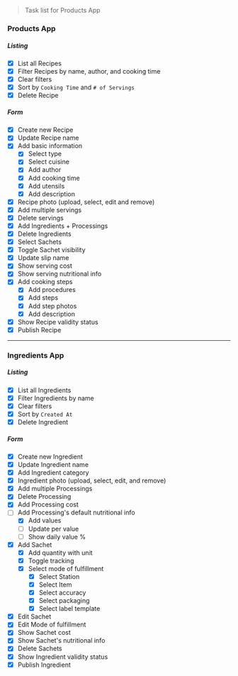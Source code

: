 > Task list for Products App

### Products App

##### Listing

-  [x] List all Recipes
-  [x] Filter Recipes by name, author, and cooking time
-  [x] Clear filters
-  [x] Sort by `Cooking Time` and `# of Servings`
-  [x] Delete Recipe

##### Form

-  [x] Create new Recipe
-  [x] Update Recipe name
-  [x] Add basic information
   -  [x] Select type
   -  [x] Select cuisine
   -  [x] Add author
   -  [x] Add cooking time
   -  [x] Add utensils
   -  [x] Add description
-  [x] Recipe photo (upload, select, edit and remove)
-  [x] Add multiple servings
-  [x] Delete servings
-  [x] Add Ingredients + Processings
-  [x] Delete Ingredients
-  [x] Select Sachets
-  [x] Toggle Sachet visibility
-  [x] Update slip name
-  [x] Show serving cost
-  [x] Show serving nutritional info
-  [x] Add cooking steps
   -  [x] Add procedures
   -  [x] Add steps
   -  [x] Add step photos
   -  [x] Add description
-  [x] Show Recipe validity status
-  [x] Publish Recipe

---

### Ingredients App

##### Listing

-  [x] List all Ingredients
-  [x] Filter Ingredients by name
-  [x] Clear filters
-  [x] Sort by `Created At`
-  [x] Delete Ingredient

##### Form

-  [x] Create new Ingredient
-  [x] Update Ingredient name
-  [x] Add Ingredient category
-  [x] Ingredient photo (upload, select, edit, and remove)
-  [x] Add multiple Processings
-  [x] Delete Processing
-  [x] Add Processing cost
-  [ ] Add Processing's default nutritional info
   -  [x] Add values
   -  [ ] Update per value
   -  [ ] Show daily value %
-  [x] Add Sachet
   -  [x] Add quantity with unit
   -  [x] Toggle tracking
   -  [x] Select mode of fulfillment
      -  [x] Select Station
      -  [x] Select Item
      -  [x] Select accuracy
      -  [x] Select packaging
      -  [x] Select label template
-  [x] Edit Sachet
-  [x] Edit Mode of fulfillment
-  [x] Show Sachet cost
-  [x] Show Sachet's nutritional info
-  [x] Delete Sachets
-  [x] Show Ingredient validity status
-  [x] Publish Ingredient
